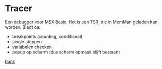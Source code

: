 # Tracer
Een debugger voor MSX Basic. Het is een TSR, die in MemMan geladen kan worden. 
Biedt oa:
- breakpoints (counting, conditional)
- single steppen
- variabelen checken
- popup op scherm (dus scherm opmaak blijft bestaan)


[back](../README.md)

